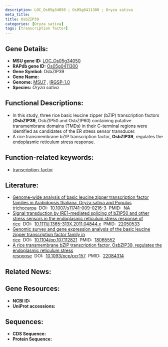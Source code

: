 ```yaml
---
description: LOC_Os05g34050 ; Os05g0411300 ; Oryza sativa
meta_title:
title: OsbZIP39
categories: [Oryza sativa]
tags: [transcription factor]
---
```


## Gene Details:
- **MSU gene ID:** [LOC_Os05g34050](http://rice.uga.edu/cgi-bin/ORF_infopage.cgi?orf=LOC_Os05g34050)  
- **RAPdb gene ID:** [Os05g0411300](https://rapdb.dna.affrc.go.jp/locus/?name=Os05g0411300)  
- **Gene Symbol:** OsbZIP39
- **Gene Name:**
- **Genome:**  [MSU7](http://rice.uga.edu/)&nbsp;,&nbsp;[IRGSP-1.0](https://rapdb.dna.affrc.go.jp/download/irgsp1.html)
- **Species:** *Oryza sativa*

## Functional Descriptions:
   - In this study, three rice basic leucine zipper (bZIP) transcription factors (**OsbZIP39**, OsbZIP50 and OsbZIP60) containing putative transmembrane domains (TMDs) in their C-terminal regions were identified as candidates of the ER stress sensor transducer.
   - A rice transmembrane bZIP transcription factor, **OsbZIP39**, regulates the endoplasmic reticulum stress response.

## Function-related keywords:
   - [transcription-factor](/tags/transcription-factor/)

## Literature:
   - [Genome-wide analysis of basic leucine zipper transcription factor families in Arabidopsis thaliana, Oryza sativa and Populus trichocarpa](https://www.doi.org/10.1007/s11741-009-0216-3)&nbsp;&nbsp;DOI:&nbsp;&nbsp;[10.1007/s11741-009-0216-3](https://www.doi.org/10.1007/s11741-009-0216-3)&nbsp;&nbsp;PMID:&nbsp;&nbsp;[NA](https://pubmed.ncbi.nlm.nih.gov/NA/)
   - [Signal transduction by IRE1-mediated splicing of bZIP50 and other stress sensors in the endoplasmic reticulum stress response of rice](https://www.doi.org/10.1111/j.1365-313X.2011.04844.x)&nbsp;&nbsp;DOI:&nbsp;&nbsp;[10.1111/j.1365-313X.2011.04844.x](https://www.doi.org/10.1111/j.1365-313X.2011.04844.x)&nbsp;&nbsp;PMID:&nbsp;&nbsp;[22050533](https://pubmed.ncbi.nlm.nih.gov/22050533/)
   - [Genomic survey and gene expression analysis of the basic leucine zipper transcription factor family in rice](https://www.doi.org/10.1104/pp.107.112821)&nbsp;&nbsp;DOI:&nbsp;&nbsp;[10.1104/pp.107.112821](https://www.doi.org/10.1104/pp.107.112821)&nbsp;&nbsp;PMID:&nbsp;&nbsp;[18065552](https://pubmed.ncbi.nlm.nih.gov/18065552/)
   - [A rice transmembrane bZIP transcription factor, OsbZIP39, regulates the endoplasmic reticulum stress response](https://www.doi.org/10.1093/pcp/pcr157)&nbsp;&nbsp;DOI:&nbsp;&nbsp;[10.1093/pcp/pcr157](https://www.doi.org/10.1093/pcp/pcr157)&nbsp;&nbsp;PMID:&nbsp;&nbsp;[22084314](https://pubmed.ncbi.nlm.nih.gov/22084314/)

## Related News:

## Gene Resources:
- **NCBI ID:**  []()
- **UniProt accessions:** [](https://www.uniprot.org/uniprotkb//entry)

## Sequences:
- **CDS Sequence:**
- **Protein Sequence:**
